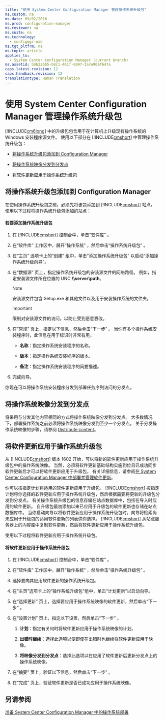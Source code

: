 ```yaml
---
title: "使用 System Center Configuration Manager 管理操作系统升级包"
ms.custom: na
ms.date: 09/02/2016
ms.prod: configuration-manager
ms.reviewer: na
ms.suite: na
ms.technology: 
  - configmgr-osd
ms.tgt_pltfrm: na
ms.topic: article
applies_to: 
  - System Center Configuration Manager (current branch)
ms.assetid: b9b22655-b8c1-461f-8047-3a7e906f647a
caps.latest.revision: 12
caps.handback.revision: 12
translationtype: Human Translation
---
```

# 使用 System Center Configuration Manager 管理操作系统升级包
[!INCLUDE[cm6long](../LocTest/includes/cm6long_md.md)] 中的升级包包含用于在计算机上升级现有操作系统的 Windows 安装程序源文件。 使用以下部分在 [!INCLUDE[cmshort](../LocTest/includes/cmshort_md.md)] 中管理操作系统升级包：  
  
-   [将操作系统升级包添加到 Configuration Manager](#BKMK_AddOSUpgradePkgs)  
  
-   [将操作系统映像分发到分发点](#BKMK_DistributeBootImages)  
  
-   [将软件更新应用于操作系统升级包](#BKMK_OSUpgradePkgApplyUpdates)  
  
##  <a name="BKMK_AddOSUpgradePkgs"></a> 将操作系统升级包添加到 Configuration Manager  
 在使用操作系统升级包之前，必须先将该包添加到 [!INCLUDE[cmshort](../LocTest/includes/cmshort_md.md)] 站点。 使用以下过程将操作系统升级包添加的站点：  
  
#### 若要添加操作系统升级包  
  
1.  在 [!INCLUDE[cmshort](../LocTest/includes/cmshort_md.md)] 控制台中，单击“软件库” 。  
  
2.  在“软件库”  工作区中，展开“操作系统” ，然后单击“操作系统升级包” 。  
  
3.  在“主页”  选项卡上的“创建”  组中，单击“添加操作系统升级包”  以启动“添加操作系统升级向导”。  
  
4.  在“数据源”  页上，指定操作系统升级包的安装源文件的网络路径。 例如，指定安装源文件所在位置的 UNC **\\\server\path**。  
  
    > [!NOTE]  
    >  安装源文件包含 Setup.exe 和其他文件以及用于安装操作系统的文件夹。  
  
    > [!IMPORTANT]  
    >  限制对安装源文件的访问，以防止受到恶意篡改。  
  
5.  在“常规”  页上，指定以下信息，然后单击“下一步” 。 当你有多个操作系统安装程序时，此信息在用于标识时非常有用。  
  
    -   **名称**：指定操作系统安装程序的名称。  
  
    -   **版本**：指定操作系统安装程序的版本。  
  
    -   **备注**：指定操作系统安装程序的简要描述。  
  
6.  完成向导。  
  
 你现在可以将操作系统安装程序分发到部署任务序列访问的分发点。  
  
##  <a name="BKMK_DistributeBootImages"></a> 将操作系统映像分发到分发点  
 将采用与分发其他内容相同的方式将操作系统映像分发到分发点。 大多数情况下，部署操作系统之前必须将操作系统映像分发到至少一个分发点。 关于分发操作系统映像的步骤，请参阅 [Distribute content](../LocTest/Manage-content-and-content-infrastructure-for-System-Center-Configuration-Manager.md#bkmk_dist)。  
  
##  <a name="BKMK_OSUpgradePkgApplyUpdates"></a> 将软件更新应用于操作系统升级包  
 从 [!INCLUDE[cmshort](../LocTest/includes/cmshort_md.md)] 版本 1602 开始，可以将新的软件更新应用于操作系统升级包中的操作系统映像。 当然，必须将软件更新基础结构实施到位且已成功同步软件更新后才可以将软件更新应用于升级包。 有关详细信息，请参阅[在 System Center Configuration Manager 中部署并管理软件更新](../LocTest/Deploy-and-manage-software-updates-in-System-Center-Configuration-Manager.md)。  
  
 你可以按指定计划将适用的软件更新应用于升级包。 [!INCLUDE[cmshort](../LocTest/includes/cmshort_md.md)] 按指定计划将你选择的软件更新应用于操作系统升级包，然后根据需要将更新的升级包分发到分发点。 有关操作系统升级包的信息存储在站点数据库中，包括在导入时应用的软件更新。 自升级包最初添加以来已应用于升级包的软件更新也存储在站点数据库中。 当你启动向导以将软件更新应用于操作系统升级包时，向导将检索尚未应用于升级包的适用软件更新的列表供你选择。 [!INCLUDE[cmshort](../LocTest/includes/cmshort_md.md)] 从站点服务器上的内容库中复制软件更新，然后将软件更新应用于操作系统升级包。  
  
 使用以下过程将软件更新应用于操作系统升级包。  
  
#### 将软件更新应用于操作系统升级包  
  
1.  在 [!INCLUDE[cmshort](../LocTest/includes/cmshort_md.md)] 控制台中，单击“软件库” 。  
  
2.  在“软件库”  工作区中，展开“操作系统” ，然后单击“操作系统升级包” 。  
  
3.  选择要向其应用软件更新的操作系统升级包。  
  
4.  在“主页”选项卡上的“操作系统升级包”组中，单击“计划更新”以启动向导。  
  
5.  在“选择更新”  页上，选择要应用于操作系统映像的软件更新，然后单击“下一步” 。  
  
6.  在“设置计划”  页上，指定以下设置，然后单击“下一步” 。  
  
    1.  **计划**：指定有关何时将软件更新应用于操作系统映像的计划。  
  
    2.  **出错时继续**：选择此选项以便即使在出错时也继续将软件更新应用于映像。  
  
    3.  **将映像分发到分发点**：选择此选项以在应用了软件更新后更新分发点上的操作系统映像。  
  
7.  在“摘要”  页上，验证以下信息，然后单击“下一步” 。  
  
8.  在“完成”  页上，验证软件更新是否已成功应用于操作系统映像。  
  
## 另请参阅  
 [准备 System Center Configuration Manager 中的操作系统部署](../LocTest/Prepare-for-operating-system-deployment-in-System-Center-Configuration-Manager.md)